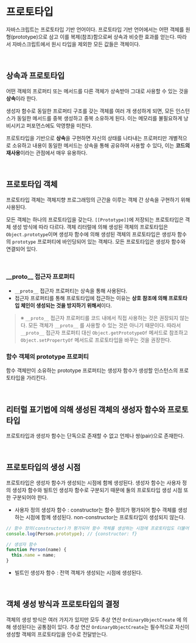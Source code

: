 # 프로토타입
자바스크립트는 프로토타입 기반 언어이다. 프로토타입 기반 언어에서는 어떤 객체를 원형(prototype)으로 삼고 이를 복제(참조)함으로써 상속과 비슷한 효과를 얻는다. 따라서 자바스크립트에서 원시 타입을 제외한 모든 값들은 객체이다.

<br>

## 상속과 프로토타입
어떤 객체의 프로퍼티 또는 메서드를 다른 객체가 상속받아 그대로 사용할 수 있는 것을 **상속**이라 한다.

생성자 함수로 동일한 프로퍼티 구조를 갖는 객체를 여러 개 생성하게 되면, 모든 인스턴스가 동일한 메서드를 중복 생성하고 중복 소유하게 된다. 이는 메모리를 불필요하게 낭비시키고 퍼포먼스에도 악영향을 미친다.

프로토타입을 기반으로 **상속**을 구현하면 자신의 상태를 나타내는 프로퍼티만 개별적으로 소유하고 내용이 동일한 메서드는 상속을 통해 공유하여 사용할 수 있다, 이는 **코드의 재사용**이라는 관점에서 매우 유용하다.

<br>

## 프로토타입 객체
프로토타입 객체는 객체지향 프로그래밍의 근간을 이루는 객체 간 상속을 구현하기 위해 사용된다.

모든 객체는 하나의 프로토타입을 갖는다. `[[Prototype]]`에 저장되는 프로토타입은 객체 생성 방식에 따라 다르다. 객체 리터럴에 의해 생성된 객체의 프로토타입은 `Object.prototype`이며 생성자 함수에 의해 생성된 객체의 프로토타입은 생성자 함수의 `prototype` 프로퍼티에 바인딩되어 있는 객체다. 모든 프로토타입은 생성자 함수와 연결되어 있다.

<br>

### \_\_proto\_\_ 접근자 프로퍼티
- `__proto__` 접근자 프로퍼티는 상속을 통해 사용된다.
- 접근자 프로퍼티를 통해 프로토타입에 접근하는 이유는 **상호 참조에 의해 프로토타입 체인이 생성되는 것을 방지하기 위해서**이다. 

> ※ `__proto__` 접근자 프로퍼티를 코드 내에서 직접 사용하는 것은
> 권장되지 않는다. 모든 객체가 `__proto__` 를 사용할 수 있는 것은 아니기 때문이다. 따라서 `__proto__` 접근자 프로퍼티 대신 `Object.getPrototypeOf` 메서드로 참조하고 `Object.setPropertyOf` 메서드로 프로토타입을 바꾸는 것을 권장한다.

### 함수 객체의 prototype 프로퍼티
함수 객체만이 소유하는 prototype 프로퍼티는 생성자 함수가 생성할 인스턴스의 프로토타입을 가리킨다.

<br>

## 리터럴 표기법에 의해 생성된 객체의 생성자 함수와 프로토타입
프로토타입과 생성자 함수는 단독으로 존재할 수 없고 언제나 쌍(pair)으로 존재한다.

<br>

## 프로토타입의 생성 시점
프로토타입은 생성자 함수가 생성되는 시점에 함께 생성된다. 생성자 함수는 사용자 정의 생성자 함수와 빌트인 생성자 함수로 구분되기 때문에 둘의 프로토타입 생성 시점 또한 구분되어야 한다.

- 사용자 정의 생성자 함수 : constructor는 함수 정의가 평가되어 함수 객체를 생성하는 시점에 함께 생성된다. non-constructor는 프로토타입이 생성되지 않는다.

```js
// 함수 정의(constructor)가 평가되어 함수 객체를 생성하는 시점에 프로토타입도 더불어 생성된다.
console.log(Person.prototype); // {constructor: f}

// 생성자 함수
function Person(name) {
  this.name = name;
}
```

- 빌트인 생성자 함수 : 전역 객체가 생성되는 시점에 생성된다.

<br>

## 객체 생성 방식과 프로토타입의 결정
객체의 생성 방식은 여러 가지가 있지만 모두 추상 연산 `OrdinaryObjectCreate` 에 의해 생성된다는 공통점이 있다. 추상 연산 `OrdinaryObjectCreate`는 필수적으로 자신이 생성할 객체의 프로토타입을 인수로 전달받는다.